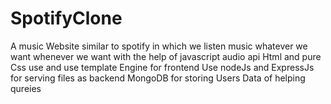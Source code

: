 # SpotifyClone
A music Website similar to spotify in which we listen music whatever we want whenever we want with the help of javascript audio api 
Html and pure Css use and use template Engine for frontend 
Use nodeJs and ExpressJs for serving files as backend 
MongoDB for storing Users Data of helping qureies
